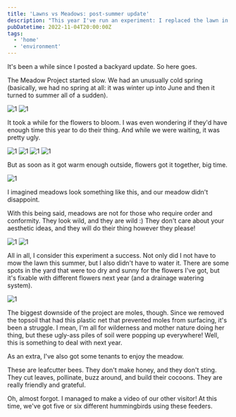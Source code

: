 ```yaml
---
title: 'Lawns vs Meadows: post-summer update'
description: "This year I've run an experiment: I replaced the lawn in our backyard with a meadow. And it went pretty well!"
pubDatetime: 2022-11-04T20:00:00Z
tags:
  - 'home'
  - 'environment'
---
```


It's been a while since I posted a backyard update. So here goes.

The Meadow Project started slow. We had an unusually cold spring (basically, we had no spring at all: it was winter up into June and then it turned to summer all of a sudden).

<img
  src="/blog/posts/lawns-vs-meadows/1.jpg"
  placeholder="tracedSVG"
  alt="1"
/>
<img
  src="/blog/posts/lawns-vs-meadows/2.jpg"
  placeholder="tracedSVG"
  alt="1"
/>

It took a while for the flowers to bloom. I was even wondering if they'd have enough time this year to do their thing. And while we were waiting, it was pretty ugly.

<img
  src="/blog/posts/lawns-vs-meadows/3.jpg"
  placeholder="tracedSVG"
  alt="1"
/>
<img
  src="/blog/posts/lawns-vs-meadows/4.jpg"
  placeholder="tracedSVG"
  alt="1"
/>
<img
  src="/blog/posts/lawns-vs-meadows/5.jpg"
  placeholder="tracedSVG"
  alt="1"
/>
<img
  src="/blog/posts/lawns-vs-meadows/6.jpg"
  placeholder="tracedSVG"
  alt="1"
/>

But as soon as it got warm enough outside, flowers got it together, big time.

<img
  src="/blog/posts/lawns-vs-meadows/7.jpg"
  placeholder="tracedSVG"
  alt="1"
/>

I imagined meadows look something like this, and our meadow didn't disappoint.

With this being said, meadows are not for those who require order and conformity. They look wild, and they are wild :) They don't care about your aesthetic ideas, and they will do their thing however they please!

<img
  src="/blog/posts/lawns-vs-meadows/9.jpg"
  placeholder="tracedSVG"
  alt="1"
/>
<img
  src="/blog/posts/lawns-vs-meadows/10.jpg"
  placeholder="tracedSVG"
  alt="1"
/>

All in all, I consider this experiment a success. Not only did I not have to mow the lawn this summer, but I also didn't have to water it. There are some spots in the yard that were too dry and sunny for the flowers I've got, but it's fixable with different flowers next year (and a drainage watering system).

<img
  src="/blog/posts/lawns-vs-meadows/11.jpg"
  placeholder="tracedSVG"
  alt="1"
/>

The biggest downside of the project are moles, though. Since we removed the topsoil that had this plastic net that prevented moles from surfacing, it's been a struggle. I mean, I'm all for wilderness and mother nature doing her thing, but these ugly-ass piles of soil were popping up everywhere! Well, this is something to deal with next year.

As an extra, I've also got some tenants to enjoy the meadow.

These are leafcutter bees. They don't make honey, and they don't sting. They cut leaves, pollinate, buzz around, and build their cocoons. They are really friendly and grateful.

Oh, almost forgot. I managed to make a video of our other visitor! At this time, we've got five or six different hummingbirds using these feeders.
